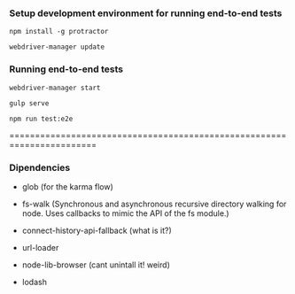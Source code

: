 
### Setup development environment for running end-to-end tests
`npm install -g protractor`
<!-- It installs two command line tools, `protractor` and `webdriver-manager`, and you can use the `protractor --version`
command to verify the installation. -->

`webdriver-manager update`


### Running end-to-end tests
`webdriver-manager start`

`gulp serve`

`npm run test:e2e`


=======================================================================

### Dipendencies

- glob (for the karma flow)

- fs-walk (Synchronous and asynchronous recursive directory walking for node. Uses callbacks to mimic the API of the fs module.)

- connect-history-api-fallback (what is it?)

- url-loader

- node-lib-browser (cant unintall it! weird)

- lodash
